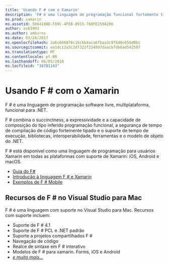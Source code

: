 ```yaml
---
title: 'Usando F # com o Xamarin'
description: 'F# é uma linguagem de programação funcional fortemente tipada projetada para execução no .NET. Este documento fornece uma visão geral de seus recursos e links para exemplos criados com F #.'
ms.prod: xamarin
ms.assetid: 506410BD-F89C-4FEB-8915-760FE250A206
author: asb3993
ms.author: amburns
ms.date: 03/24/2017
ms.openlocfilehash: 2a6c666878c16cbb4aca6fbaa3c9f8d0c656d0bc
ms.sourcegitcommit: ea1dc12a3c2d7322f234997daacbfdb6ad542507
ms.translationtype: MT
ms.contentlocale: pt-BR
ms.lasthandoff: 06/05/2018
ms.locfileid: "34781143"
---
```

# <a name="using-f-with-xamarin"></a>Usando F # com o Xamarin

F # é uma linguagem de programação software livre, multiplataforma, funcional para .NET.

F # combina o succinctness, a expressividade e a capacidade de composição do tipo inferido programação funcional, a segurança de tempo de compilação de código fortemente tipado e o suporte de tempo de execução, bibliotecas, interoperabilidade, ferramentas e o modelo de objeto do .NET.

F # está disponível como uma linguagem de programação para usuários Xamarin em todas as plataformas com suporte de Xamarin: iOS, Android e macOS.

- [Guia do F#](https://docs.microsoft.com/dotnet/fsharp/)
- [Introdução à linguagem F # e Xamarin](overview.md)
- [Exemplos de F # Mobile](samples.md)

## <a name="f-features-in-visual-studio-for-mac"></a>Recursos de F # no Visual Studio para Mac

F # é uma linguagem com suporte no Visual Studio para Mac. Recursos com suporte incluem:

- Suporte de F # 4.1
- Suporte de F # PCL e .NET padrão
- Suporte a projetos compartilhados F #
- Navegação de código
- Realce de sintaxe em F # interativo
- Modelos de F # para xamarin. Forms, iOS e Android
- [*e muito mais...*](https://developer.xamarin.com/releases/studio/xamarin.studio_6.0/xamarin.studio_6.0/#F_Enhancements)
